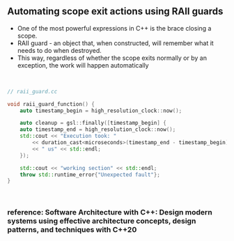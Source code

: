 ## Automating scope exit actions using RAII guards

* One of the most powerful expressions in C++ is the brace closing a scope.
* RAII guard - an object that, when constructed, will remember what it needs to do when destroyed.
* This way, regardless of whether the scope exits normally or by an exception, the work will happen automatically

</br>

``` c++
// raii_guard.cc

void raii_guard_function() {
    auto timestamp_begin = high_resolution_clock::now();

    auto cleanup = gsl::finally([timestamp_begin] {
    auto timestamp_end = high_resolution_clock::now();
    std::cout << "Execution took: " 
        << duration_cast<microseconds>(timestamp_end - timestamp_begin).count() 
        << " us" << std::endl;
    });

    std::cout << "working section" << std::endl;
    throw std::runtime_error{"Unexpected fault"};
}

```

</br>

### reference: Software Architecture with C++: Design modern systems using effective architecture concepts, design patterns, and techniques with C++20